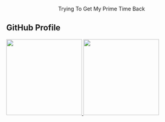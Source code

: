 

<!--
## Hi there 👋
**phoneminmyat102/phoneminmyat102** is a ✨ _special_ ✨ repository because its `README.md` (this file) appears on your GitHub profile.

Here are some ideas to get you started:

- 🔭 I’m currently working on ...
- 🌱 I’m currently learning ...
- 👯 I’m looking to collaborate on ...
- 🤔 I’m looking for help with ...
- 💬 Ask me about ...
- 📫 How to reach me: ...
- 😄 Pronouns: ...
- ⚡ Fun fact: ...
-->
<div align="center">
  <p>Trying To Get My Prime Time Back</p>
</div>

## GitHub Profile

<div>
  <a href="https://github.com/phoneminmyat102">
  <img height="200em" src="https://github-readme-stats.vercel.app/api?username=phoneminmyat102&show_icons=true&theme=radical"/>
  <img height="200em" src="https://github-readme-stats.vercel.app/api/top-langs/?username=phoneminmyat102&layout=compact&langs_count=8&theme=radical"/>
</div>


